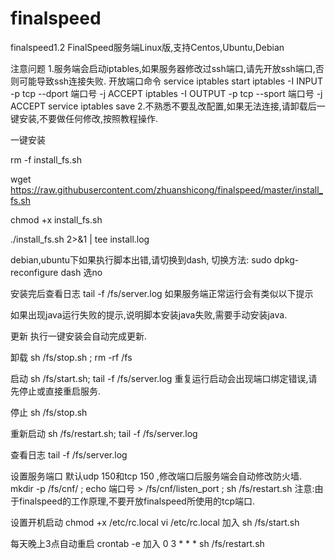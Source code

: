# finalspeed
finalspeed1.2
FinalSpeed服务端Linux版,支持Centos,Ubuntu,Debian

注意问题
1.服务端会启动iptables,如果服务器修改过ssh端口,请先开放ssh端口,否则可能导致ssh连接失败.
开放端口命令
service iptables start
iptables -I INPUT -p tcp --dport 端口号 -j ACCEPT
iptables -I OUTPUT -p tcp --sport 端口号 -j ACCEPT
service iptables save
2.不熟悉不要乱改配置,如果无法连接,请卸载后一键安装,不要做任何修改,按照教程操作.

一键安装

rm -f install_fs.sh

wget  https://raw.githubusercontent.com/zhuanshicong/finalspeed/master/install_fs.sh

chmod +x install_fs.sh

./install_fs.sh 2>&1 | tee install.log

debian,ubuntu下如果执行脚本出错,请切换到dash,
切换方法: sudo dpkg-reconfigure dash 选no

安装完后查看日志
tail -f /fs/server.log
如果服务端正常运行会有类似以下提示


如果出现java运行失败的提示,说明脚本安装java失败,需要手动安装java.


更新
执行一键安装会自动完成更新.

卸载
sh /fs/stop.sh ; rm -rf /fs

启动
sh /fs/start.sh; tail -f /fs/server.log
重复运行启动会出现端口绑定错误,请先停止或直接重启服务.


停止
sh /fs/stop.sh

重新启动
sh /fs/restart.sh; tail -f /fs/server.log

查看日志
tail -f /fs/server.log

设置服务端口
默认udp 150和tcp 150 ,修改端口后服务端会自动修改防火墙.
 mkdir -p /fs/cnf/ ; echo 端口号 > /fs/cnf/listen_port ; sh /fs/restart.sh
注意:由于finalspeed的工作原理,不要开放finalspeed所使用的tcp端口.

设置开机启动
chmod +x /etc/rc.local
vi /etc/rc.local
加入
sh /fs/start.sh

每天晚上3点自动重启
crontab -e
加入
0 3 * * *  sh /fs/restart.sh
